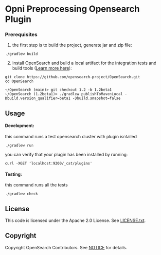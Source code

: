 # Opni Preprocessing Opensearch Plugin

### Prerequisites
1. the first step is to build the project, generate jar and zip file:
```
./gradlew build
```

2. Install OpenSearch and build a local artifact for the integration tests and build tools ([Learn more here](https://github.com/opensearch-project/opensearch-plugins/blob/main/BUILDING.md)):

``` 
git clone https://github.com/opensearch-project/OpenSearch.git
cd OpenSearch

~/OpenSearch (main)> git checkout 1.2 -b 1.2beta1
~/OpenSearch (1.2beta1)> ./gradlew publishToMavenLocal -Dbuild.version_qualifier=beta1 -Dbuild.snapshot=false
```

## Usage
#### Development: 
this command runs a test opensearch cluster with plugin isntalled
```
./gradlew run
```

you can verify that your plugin has been installed by running: 
```
curl -XGET 'localhost:9200/_cat/plugins'
```

#### Testing:
this command runs all the tests
```
./gradlew check
```


## License
This code is licensed under the Apache 2.0 License. See [LICENSE.txt](LICENSE.txt).

## Copyright
Copyright OpenSearch Contributors. See [NOTICE](NOTICE.txt) for details.
